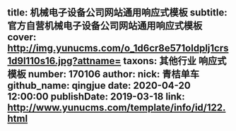 title: 机械电子设备公司网站通用响应式模板
subtitle: 官方自营机械电子设备公司网站通用响应式模板
cover: http://img.yunucms.com/o_1d6cr8e571oldplj1crs1d9l110s16.jpg?attname=
taxons: 其他行业 响应式模板
number: 170106
author:
  nick: 青桔单车
  github_name: qingjue
date: 2020-04-20 12:00:00
publishDate: 2019-03-18
link: http://www.yunucms.com/template/info/id/122.html
---